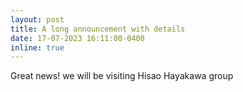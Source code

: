 ```yaml
---
layout: post
title: A long announcement with details
date: 17-07-2023 16:11:00-0400
inline: true
---
```


Great news! we will be visiting Hisao Hayakawa group